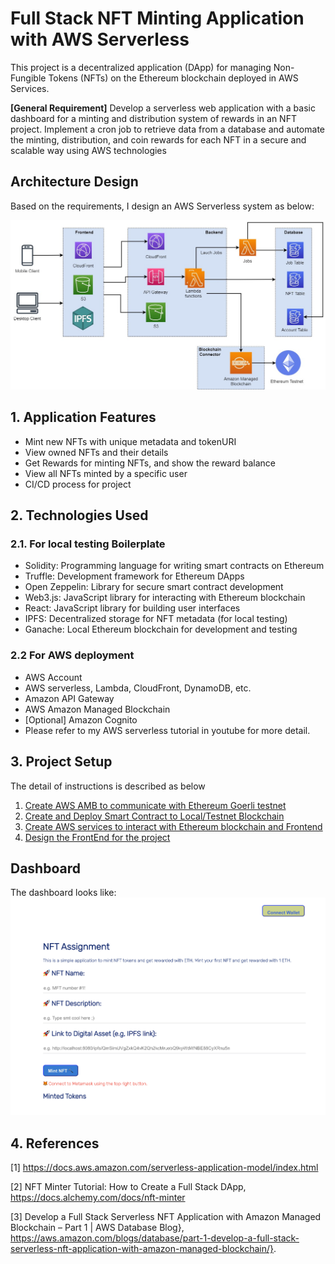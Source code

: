 # Full Stack NFT Minting Application with AWS Serverless
This project is a decentralized application (DApp) for managing Non-Fungible Tokens (NFTs) on the Ethereum blockchain deployed in AWS Services.

**[General Requirement]** Develop a serverless web application with a basic dashboard for a minting and distribution system of rewards in an NFT project. Implement a cron job to retrieve data from a database and automate the minting, distribution, and coin rewards for each NFT in a secure and scalable way using AWS technologies

## Architecture Design

Based on the requirements, I design an AWS Serverless system as below:

![image](/docs/figures/aws_serverless_NFT.jpg)

## 1. Application Features
- Mint new NFTs with unique metadata and tokenURI
- View owned NFTs and their details
- Get Rewards for minting NFTs, and show the reward balance
- View all NFTs minted by a specific user
- CI/CD process for project

## 2. Technologies Used
### 2.1. For local testing Boilerplate 
- Solidity: Programming language for writing smart contracts on Ethereum
- Truffle: Development framework for Ethereum DApps
- Open Zeppelin: Library for secure smart contract development
- Web3.js: JavaScript library for interacting with Ethereum blockchain
- React: JavaScript library for building user interfaces
- IPFS: Decentralized storage for NFT metadata (for local testing)
- Ganache: Local Ethereum blockchain for development and testing
  
 ### 2.2 For AWS deployment 
 - AWS Account 
 - AWS serverless, Lambda, CloudFront, DynamoDB, etc. 
 - Amazon API Gateway
 - AWS Amazon Managed Blockchain
 - [Optional] Amazon Cognito
 - Please refer to my AWS serverless tutorial in youtube for more detail. 

## 3. Project Setup
The detail of instructions is described as below
1. [Create AWS AMB to communicate with Ethereum Goerli testnet](./docs/documentation/1_Create_AMB_node.md)
2. [Create and Deploy Smart Contract to Local/Testnet Blockchain](./docs/documentation/2_Create_local_testing_ganache.md)
3. [Create AWS services to interact with Ethereum blockchain and Frontend](./docs/documentation/3_AWS_Serverless.md)
4. [Design the FrontEnd for the project](./docs/documentation/4_Front_End_Design.md)
## Dashboard 

The dashboard looks like:
![image](/docs/figures/frontend-1.png)

## 4. References 
[1] https://docs.aws.amazon.com/serverless-application-model/index.html

[2] NFT Minter Tutorial: How to Create a Full Stack DApp, https://docs.alchemy.com/docs/nft-minter

[3] Develop a Full Stack Serverless NFT Application with Amazon Managed Blockchain – Part 1 | AWS Database Blog}, https://aws.amazon.com/blogs/database/part-1-develop-a-full-stack-serverless-nft-application-with-amazon-managed-blockchain/}. 
